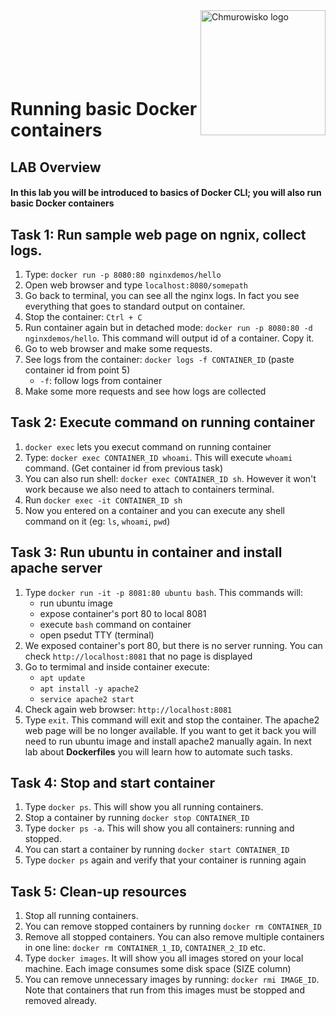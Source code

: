 <img src="../../../img/logo.png" alt="Chmurowisko logo" width="200" align="right">
<br><br>
<br><br>
<br><br>

# Running basic Docker containers

## LAB Overview

#### In this lab you will be introduced to basics of Docker CLI; you will also run basic Docker containers

## Task 1: Run sample web page on ngnix, collect logs.
1. Type: `docker run -p 8080:80 nginxdemos/hello`
2. Open web browser and type `localhost:8080/somepath`
3. Go back to terminal, you can see all the nginx logs. In fact you see everything that goes to standard output on container.
4. Stop the container: `Ctrl + C`
5. Run container again but in detached mode: `docker run -p 8080:80 -d nginxdemos/hello`. This command will output id of a container. Copy it.
6. Go to web browser and make some requests.
7. See logs from the container: `docker logs -f CONTAINER_ID` (paste container id from point 5)
   - `-f`: follow logs from container
8. Make some more requests and see how logs are collected

## Task 2: Execute command on running container
1. `docker exec` lets you execut command on running container
2. Type: `docker exec CONTAINER_ID whoami`. This will execute `whoami` command. (Get container id from previous task)
3. You can also run shell: `docker exec CONTAINER_ID sh`. However it won't work because we also need to attach to containers terminal.
4. Run `docker exec -it CONTAINER_ID sh`
5. Now you entered on a container and you can execute any shell command on it (eg: `ls`, `whoami`, `pwd`)

## Task 3: Run ubuntu in container and install apache server
1. Type `docker run -it -p 8081:80 ubuntu bash`. This commands will:
   - run ubuntu image
   - expose container's port 80 to local 8081
   - execute `bash` command on container
   - open psedut TTY (terminal)
2. We exposed container's port 80, but there is no server running. You can check `http://localhost:8081` that no page is displayed
3. Go to termimal and inside container execute:
   - `apt update`
   - `apt install -y apache2`
   - `service apache2 start` 
4. Check again web browser: `http://localhost:8081`
5. Type `exit`. This command will exit and stop the container. The apache2 web page will be no longer available. If you want to get it back you will need to run ubuntu image and install apache2 manually again. In next lab about **Dockerfiles** you will learn how to automate such tasks.
   
## Task 4: Stop and start container
1. Type `docker ps`. This will show you all running containers.
2. Stop a container by running `docker stop CONTAINER_ID`
3. Type `docker ps -a`. This will show you all containers: running and stopped.
4. You can start a container by running `docker start CONTAINER_ID`
5. Type `docker ps` again and verify that your container is running again

## Task 5: Clean-up resources
1. Stop all running containers.
2. You can remove stopped containers by running `docker rm CONTAINER_ID`
3. Remove all stopped containers. You can also remove multiple containers in one line: `docker rm CONTAINER_1_ID`, `CONTAINER_2_ID` etc.
4. Type `docker images`. It will show you all images stored on your local machine. Each image consumes some disk space (SIZE column)
5. You can remove unnecessary images by running: `docker rmi IMAGE_ID`. Note that containers that run from this images must be stopped and removed already.